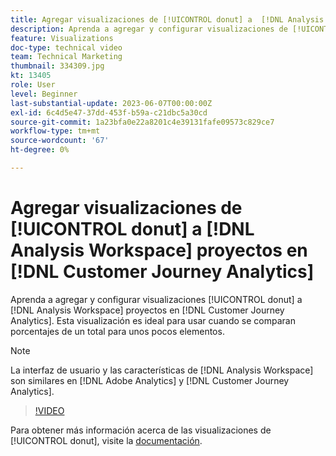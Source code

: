 ```yaml
---
title: Agregar visualizaciones de [!UICONTROL donut] a  [!DNL Analysis Workspace] proyectos
description: Aprenda a agregar y configurar visualizaciones de [!UICONTROL donut] en  [!DNL Analysis Workspace] proyectos en [!DNL Customer Journey Analytics].
feature: Visualizations
doc-type: technical video
team: Technical Marketing
thumbnail: 334309.jpg
kt: 13405
role: User
level: Beginner
last-substantial-update: 2023-06-07T00:00:00Z
exl-id: 6c4d5e47-37dd-453f-b59a-c21dbc5a30cd
source-git-commit: 1a23bfa0e22a8201c4e39131fafe09573c829ce7
workflow-type: tm+mt
source-wordcount: '67'
ht-degree: 0%

---
```


# Agregar visualizaciones de [!UICONTROL donut] a [!DNL Analysis Workspace] proyectos en [!DNL Customer Journey Analytics]

Aprenda a agregar y configurar visualizaciones [!UICONTROL donut] a [!DNL Analysis Workspace] proyectos en [!DNL Customer Journey Analytics]. Esta visualización es ideal para usar cuando se comparan porcentajes de un total para unos pocos elementos.

>[!NOTE]
>
>La interfaz de usuario y las características de [!DNL Analysis Workspace] son similares en [!DNL Adobe Analytics] y [!DNL Customer Journey Analytics].

>[!VIDEO](https://video.tv.adobe.com/v/3416623/?quality=12&learn=on&captions=spa)

Para obtener más información acerca de las visualizaciones de [!UICONTROL donut], visite la [documentación](https://experienceleague.adobe.com/docs/analytics-platform/using/cja-workspace/visualizations/donut.html?lang=es).
